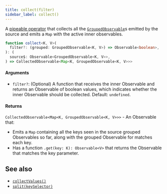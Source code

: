 ```yaml
---
title: collect(filter)
sidebar_label: collect()
---
```


A [pipeable operator] that collects all the [`GroupedObservable`]s emitted by
the source and emits a `Map` with the active inner observables.

```ts
function collect<K, V>(
  filter?: (grouped: GroupedObservable<K, V>) => Observable<boolean>,
): (
  source$: Observable<GroupedObservable<K, V>>,
) => CollectedObservable<Map<K, GroupedObservable<K, V>>>
```

#### Arguments

- `filter?`: (Optional) A function that receives the inner
  Observable and returns an Observable of boolean values, which indicates
  whether the inner Observable should be collected. Default: `undefined`.

#### Returns

`CollectedObservable<Map<K, GroupedObservable<K, V>>>` - An Observable that:

- Emits a `Map` containing all the keys seen in the source grouped Observables
  so far, along with the grouped Observable for matches each key.
- Has a function `.get(key: K): Observable<V>` that returns the Observable
  that matches the key parameter.

## See also

- [`collectValues()`](collectValues)
- [`split(keySelector)`](split)

[pipeable operator]: https://rxjs.dev/guide/v6/pipeable-operators
[`groupedobservable`]: https://rxjs.dev/api/index/class/GroupedObservable
